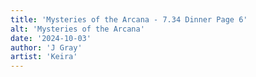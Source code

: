 ```yaml
---
title: 'Mysteries of the Arcana - 7.34 Dinner Page 6'
alt: 'Mysteries of the Arcana'
date: '2024-10-03'
author: 'J Gray'
artist: 'Keira'
---
```


